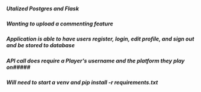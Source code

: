 ##### Utalized Postgres and Flask #####
##### Wanting to upload a commenting feature ##### 
##### Application is able to have users register, login, edit profile, and sign out and be stored to database ##### 

##### API call does require a Player's username and the platform they play on##### 
##### Will need to start a venv and pip install -r requirements.txt ##### 
